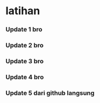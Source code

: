 # latihan

### Update 1 bro
### Update 2 bro
### Update 3 bro
### Update 4 bro
### Update 5 dari github langsung
